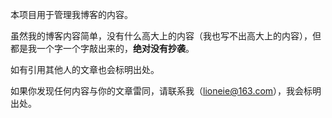 本项目用于管理我博客的内容。

虽然我的博客内容简单，没有什么高大上的内容（我也写不出高大上的内容），但都是我一个字一个字敲出来的，**绝对没有抄袭**。

如有引用其他人的文章也会标明出处。

如果你发现任何内容与你的文章雷同，请联系我（lioneie@163.com），我会标明出处。